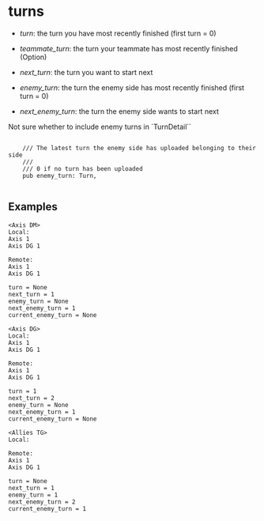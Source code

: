 # turns

* *turn*: the turn you have most recently finished (first turn = 0)
* *teammate_turn*: the turn your teammate has most recently finished (Option)
* *next_turn*: the turn you want to start next

* *enemy_turn*: the turn the enemy side has most recently finished (first turn = 0)
* *next_enemy_turn*: the turn the enemy side wants to start next

Not sure whether to include enemy turns in `TurnDetail``
```

    /// The latest turn the enemy side has uploaded belonging to their side
    /// 
    /// 0 if no turn has been uploaded
    pub enemy_turn: Turn,
    
```

## Examples
```
<Axis DM>
Local:
Axis 1
Axis DG 1

Remote:
Axis 1
Axis DG 1

turn = None
next_turn = 1
enemy_turn = None
next_enemy_turn = 1
current_enemy_turn = None

<Axis DG>
Local:
Axis 1
Axis DG 1

Remote:
Axis 1
Axis DG 1

turn = 1
next_turn = 2
enemy_turn = None
next_enemy_turn = 1
current_enemy_turn = None

<Allies TG>
Local:

Remote:
Axis 1
Axis DG 1

turn = None
next_turn = 1
enemy_turn = 1
next_enemy_turn = 2
current_enemy_turn = 1
```